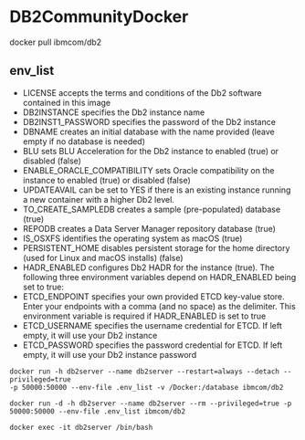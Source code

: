 # DB2CommunityDocker

docker pull ibmcom/db2


## env_list
- LICENSE accepts the terms and conditions of the Db2 software contained in this image
- DB2INSTANCE specifies the Db2 instance name
- DB2INST1_PASSWORD specifies the password of the Db2 instance
- DBNAME creates an initial database with the name provided (leave empty if no database is needed)
- BLU sets BLU Acceleration for the Db2 instance to enabled (true) or disabled (false)
- ENABLE_ORACLE_COMPATIBILITY sets Oracle compatibility on the instance to enabled (true) or disabled (false)
- UPDATEAVAIL can be set to YES if there is an existing instance running a new container with a higher Db2 level.
- TO_CREATE_SAMPLEDB creates a sample (pre-populated) database (true)
- REPODB creates a Data Server Manager repository database (true)
- IS_OSXFS identifies the operating system as macOS (true)
- PERSISTENT_HOME disables persistent storage for the home directory (used for Linux and macOS installs) (false)
- HADR_ENABLED configures Db2 HADR for the instance (true). The following three environment variables depend on HADR_ENABLED being set to true:
- ETCD_ENDPOINT specifies your own provided ETCD key-value store. Enter your endpoints with a comma (and no space) as the delimiter. This environment variable is required if HADR_ENABLED is set to true
- ETCD_USERNAME specifies the username credential for ETCD. If left empty, it will use your Db2 instance
- ETCD_PASSWORD specifies the password credential for ETCD. If left empty, it will use your Db2 instance password

```
docker run -h db2server --name db2server --restart=always --detach --privileged=true 
-p 50000:50000 --env-file .env_list -v /Docker:/database ibmcom/db2
```

```
docker run -d -h db2server --name db2server --rm --privileged=true -p 50000:50000 --env-file .env_list ibmcom/db2
```
```
docker exec -it db2server /bin/bash
